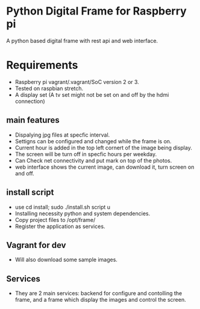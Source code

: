 # Python Digital Frame for Raspberry pi

A python based digital frame with rest api and web interface. 

# Requirements
* Raspberry pi vagrant/.vagrant/SoC version 2 or 3.
* Tested on raspbian stretch.
* A display set (A tv set might not be set on and off by the hdmi connection)

## main features
* Dispalying jpg files at specfic interval.
* Settigns can be configured and changed while the frame is on.
* Current hour is added in the top left cornert of the image being display.
* The screen will be turn off in specfic hours per weekday.
* Can Check net connectivity and put mark on top of the photos.
* web interface shows the current image, can download it, turn screen on and off.

## install script
* use cd install; sudo ./install.sh script u
* Installing necessity python and system dependencies.
* Copy project files to /opt/frame/
* Register the application as services.

## Vagrant for dev
* Will also download some sample images.

## Services
* They are 2 main services: backend for configure and contolling the frame, and a frame which display the images and control the screen.




